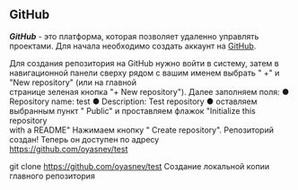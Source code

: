 ## GitHub

***GitHub*** - это платформа, которая позволяет удаленно управлять проектами. Для начала необходимо создать аккаунт на [GitHub](https://github.com/).

Для создания репозитория на GitHub нужно войти в систему, затем в навигационной
панели сверху рядом с вашим именем выбрать "                   +" и "New repository" (или на главной        
странице зеленая кнопка "+ New repository"). Далее заполняем поля: 
● Repository name: test 
● Description: Test repository 
● оставляем выбранным пункт "               Public" и проставляем флажок "Initialize this repository      
with a README" 
Нажимаем кнопку "     Create repository". Репозиторий создан! Теперь он доступен по адресу                
https://github.com/oyasnev/test 



git clone https://github.com/oyasnev/test Создание локальной копии главного репозитория         
